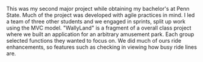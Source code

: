 This was my second major project while obtaining my bachelor's at Penn State. 
Much of the project was developed with agile practices in mind. I led a team of three other students and we engaged in sprints, split up work using the MVC model.
"WallyLand" is a fragment of a overall class project where we built an application for an arbitrary amusement park. 
Each group selected functions they wanted to focus on. We did much of ours ride enhancements, so features such as checking in viewing how busy ride lines are. 
